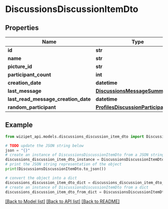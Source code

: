 # DiscussionsDiscussionItemDto


## Properties

Name | Type | Description | Notes
------------ | ------------- | ------------- | -------------
**id** | **str** |  | [optional] 
**name** | **str** |  | [optional] 
**picture_id** | **str** |  | [optional] 
**participant_count** | **int** |  | [optional] 
**creation_date** | **datetime** |  | [optional] 
**last_message** | [**DiscussionsMessageSummaryDto**](DiscussionsMessageSummaryDto.md) |  | [optional] 
**last_read_message_creation_date** | **datetime** |  | [optional] 
**random_participant** | [**ProfilesDiscussionParticipantDto**](ProfilesDiscussionParticipantDto.md) |  | [optional] 

## Example

```python
from wizipet_api.models.discussions_discussion_item_dto import DiscussionsDiscussionItemDto

# TODO update the JSON string below
json = "{}"
# create an instance of DiscussionsDiscussionItemDto from a JSON string
discussions_discussion_item_dto_instance = DiscussionsDiscussionItemDto.from_json(json)
# print the JSON string representation of the object
print(DiscussionsDiscussionItemDto.to_json())

# convert the object into a dict
discussions_discussion_item_dto_dict = discussions_discussion_item_dto_instance.to_dict()
# create an instance of DiscussionsDiscussionItemDto from a dict
discussions_discussion_item_dto_from_dict = DiscussionsDiscussionItemDto.from_dict(discussions_discussion_item_dto_dict)
```
[[Back to Model list]](../README.md#documentation-for-models) [[Back to API list]](../README.md#documentation-for-api-endpoints) [[Back to README]](../README.md)


